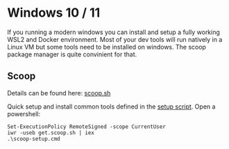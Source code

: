# Windows 10 / 11

If you running a modern windows you can install and setup a fully working WSL2 and Docker environment.
Most of your dev tools will run natively in a Linux VM but some tools need to be installed on windows.
The scoop package manager is quite convinient for that.

## Scoop

Details can be found here: [scoop.sh](https://scoop.sh)

Quick setup and install common tools defined in the [setup script](scoop-setup.cmd).
Open a powershell:
```
Set-ExecutionPolicy RemoteSigned -scope CurrentUser
iwr -useb get.scoop.sh | iex
.\scoop-setup.cmd
```
